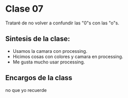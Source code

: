 # Clase 07
Trataré de no volver a confundir las "0"s con las "o"s.
## Sintesis de la clase:
- Usamos la camara con processing.
- Hicimos cosas con colores y camara en processing.
- Me gusta mucho usar processing.
## Encargos de la class
no que yo recuerde
